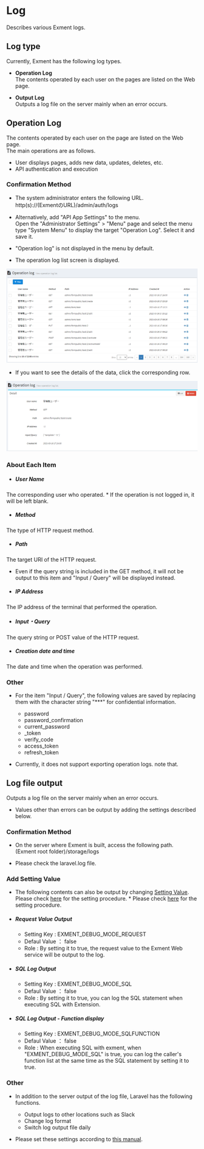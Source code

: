 # Log
Describes various Exment logs.


## Log type
Currently, Exment has the following log types.

- **Operation Log**  
The contents operated by each user on the pages are listed on the Web page.  

- **Output Log**  
Outputs a log file on the server mainly when an error occurs.  


## Operation Log  
The contents operated by each user on the page are listed on the Web page.  
The main operations are as follows.  

- User displays pages, adds new data, updates, deletes, etc.
- API authentication and execution


### Confirmation Method
- The system administrator enters the following URL.  
http(s)://(ExmentのURL)/admin/auth/logs  

- Alternatively, add "API App Settings" to the menu.  
Open the "Administrator Settings" > "Menu" page and select the menu type "System Menu" to display the target "Operation Log". Select it and save it.  
* "Operation log" is not displayed in the menu by default.

- The operation log list screen is displayed.

![Operation Log List](img/logs/auth_logs1.png)  

- If you want to see the details of the data, click the corresponding row.  

![Operation Log Detail](img/logs/auth_logs2.png)  

### About Each Item

- ##### User Name  
The corresponding user who operated. * If the operation is not logged in, it will be left blank.

- ##### Method
The type of HTTP request method.

- ##### Path
The target URI of the HTTP request.  
* Even if the query string is included in the GET method, it will not be output to this item and "Input / Query" will be displayed instead.

- ##### IP Address
The IP address of the terminal that performed the operation.

- ##### Input・Query
The query string or POST value of the HTTP request.  

- ##### Creation date and time
The date and time when the operation was performed.


### Other
- For the item "Input / Query", the following values ​​are saved by replacing them with the character string "***" for confidential information.
    - password
    - password_confirmation
    - current_password
    - _token
    - verify_code
    - access_token
    - refresh_token

- Currently, it does not support exporting operation logs. note that.




## Log file output  
Outputs a log file on the server mainly when an error occurs.  
* Values ​​other than errors can be output by adding the settings described below.

### Confirmation Method
- On the server where Exment is built, access the following path.  
(Exment root folder)/storage/logs  

- Please check the laravel.log file.

### Add Setting Value
- The following contents can also be output by changing [Setting Value](/config). Please check [here](/config) for the setting procedure. * Please check [here](/config) for the setting procedure.

- ##### Request Value Output
    - Setting Key : EXMENT_DEBUG_MODE_REQUEST
    - Defaul Value ： false
    - Role : By setting it to true, the request value to the Exment Web service will be output to the log.  

- ##### SQL Log Output
    - Setting Key : EXMENT_DEBUG_MODE_SQL
    - Defaul Value ： false
    - Role : By setting it to true, you can log the SQL statement when executing SQL with Extension.

- ##### SQL Log Output - Function display
    - Setting Key : EXMENT_DEBUG_MODE_SQLFUNCTION
    - Defaul Value ： false
    - Role : When executing SQL with exment, when "EXMENT_DEBUG_MODE_SQL" is true, you can log the caller's function list at the same time as the SQL statement by setting it to true.

### Other
- In addition to the server output of the log file, Laravel has the following functions.
    - Output logs to other locations such as Slack
    - Change log format
    - Switch log output file daily

- Please set these settings according to [this manual](https://readouble.com/laravel/6.x/ja/logging.html).
